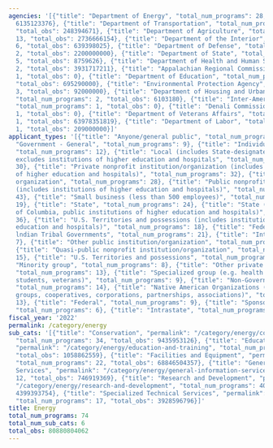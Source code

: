 ```yaml
---
agencies: '[{"title": "Department of Energy", "total_num_programs": 28, "total_obs":
  6135123376}, {"title": "Department of Transportation", "total_num_programs": 6,
  "total_obs": 248394671}, {"title": "Department of Agriculture", "total_num_programs":
  13, "total_obs": 2736666154}, {"title": "Department of the Interior", "total_num_programs":
  6, "total_obs": 639398025}, {"title": "Department of Defense", "total_num_programs":
  2, "total_obs": 2200000000}, {"title": "Department of State", "total_num_programs":
  5, "total_obs": 8759626}, {"title": "Department of Health and Human Services", "total_num_programs":
  2, "total_obs": 3931717211}, {"title": "Appalachian Regional Commission", "total_num_programs":
  1, "total_obs": 0}, {"title": "Department of Education", "total_num_programs": 2,
  "total_obs": 695290000}, {"title": "Environmental Protection Agency", "total_num_programs":
  3, "total_obs": 92000000}, {"title": "Department of Housing and Urban Development",
  "total_num_programs": 2, "total_obs": 6103180}, {"title": "Inter-American Foundation",
  "total_num_programs": 1, "total_obs": 0}, {"title": "Denali Commission", "total_num_programs":
  1, "total_obs": 0}, {"title": "Department of Veterans Affairs", "total_num_programs":
  1, "total_obs": 63978351819}, {"title": "Department of Labor", "total_num_programs":
  1, "total_obs": 209000000}]'
applicant_types: '[{"title": "Anyone/general public", "total_num_programs": 14}, {"title":
  "Government - General", "total_num_programs": 9}, {"title": "Individual/Family",
  "total_num_programs": 12}, {"title": "Local (includes State-designated lndian Tribes,
  excludes institutions of higher education and hospitals", "total_num_programs":
  30}, {"title": "Private nonprofit institution/organization (includes institutions
  of higher education and hospitals)", "total_num_programs": 32}, {"title": "Profit
  organization", "total_num_programs": 28}, {"title": "Public nonprofit institution/organization
  (includes institutions of higher education and hospitals)", "total_num_programs":
  43}, {"title": "Small business (less than 500 employees)", "total_num_programs":
  19}, {"title": "State", "total_num_programs": 24}, {"title": "State (includes District
  of Columbia, public institutions of higher education and hospitals)", "total_num_programs":
  36}, {"title": "U.S. Territories and possessions (includes institutions of higher
  education and hospitals)", "total_num_programs": 18}, {"title": "Federally Recognized
  lndian Tribal Governments", "total_num_programs": 21}, {"title": "Interstate", "total_num_programs":
  7}, {"title": "Other public institution/organization", "total_num_programs": 22},
  {"title": "Quasi-public nonprofit institution/organization", "total_num_programs":
  15}, {"title": "U.S. Territories and possessions", "total_num_programs": 19}, {"title":
  "Minority group", "total_num_programs": 8}, {"title": "Other private institutions/organizations",
  "total_num_programs": 13}, {"title": "Specialized group (e.g. health professionals,
  students, veterans)", "total_num_programs": 9}, {"title": "Non-Government - General",
  "total_num_programs": 14}, {"title": "Native American Organizations (includes lndian
  groups, cooperatives, corporations, partnerships, associations)", "total_num_programs":
  13}, {"title": "Federal", "total_num_programs": 9}, {"title": "Sponsored organization",
  "total_num_programs": 6}, {"title": "Intrastate", "total_num_programs": 5}]'
fiscal_year: '2022'
permalink: /category/energy
sub_cats: '[{"title": "Conservation", "permalink": "/category/energy/conservation",
  "total_num_programs": 34, "total_obs": 9435953126}, {"title": "Education and Training",
  "permalink": "/category/energy/education-and-training", "total_num_programs": 21,
  "total_obs": 1058862559}, {"title": "Facilities and Equipment", "permalink": "/category/energy/facilities-and-equipment",
  "total_num_programs": 22, "total_obs": 68846504357}, {"title": "General Information
  Services", "permalink": "/category/energy/general-information-services", "total_num_programs":
  12, "total_obs": 746919369}, {"title": "Research and Development", "permalink":
  "/category/energy/research-and-development", "total_num_programs": 40, "total_obs":
  4399393754}, {"title": "Specialized Technical Services", "permalink": "/category/energy/specialized-technical-services",
  "total_num_programs": 17, "total_obs": 3928596796}]'
title: Energy
total_num_programs: 74
total_num_sub_cats: 6
total_obs: 80880804062
---
```


